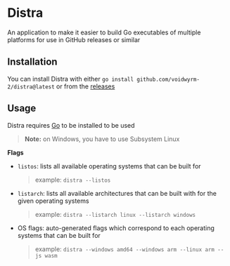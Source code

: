 # Distra
An application to make it easier to build Go executables of multiple platforms for use in GitHub releases or similar

## Installation

You can install Distra with either `go install github.com/voidwyrm-2/distra@latest` or from the [releases](<https://github.com/voidwyrm-2/distra/releases/latest>)

## Usage

Distra requires [Go](<https://go.dev>) to be installed to be used

> **Note:** on Windows, you have to use Subsystem Linux

**Flags**<br>
* `listos`: lists all available operating systems that can be built for
    > example: `distra --listos`
* `listarch`: lists all available architectures that can be built with for the given operating systems
    > example: `distra --listarch linux --listarch windows`
* OS flags: auto-generated flags which correspond to each operating systems that can be built for
    > example: `distra --windows amd64 --windows arm --linux arm --js wasm`
